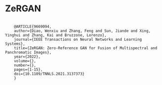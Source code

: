 # ZeRGAN
<pre>
    <code>
    @ARTICLE{9669094, 
    author={Diao, Wenxiu and Zhang, Feng and Sun, Jiande and Xing, Yinghui and Zhang, Kai and Bruzzone, Lorenzo}, 
    journal={IEEE Transactions on Neural Networks and Learning Systems},   
    title={ZeRGAN: Zero-Reference GAN for Fusion of Multispectral and Panchromatic Images},  
    year={2022},  
    volume={},  
    number={},  
    pages={1-15},  
    doi={10.1109/TNNLS.2021.3137373}
    }
    </code>
</pre>
